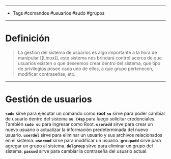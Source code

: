 --------
- Tags #comandos #usuarios #sudo #grupos 
-----
# Definición

> La gestión del sistema de usuarios es algo importante a la hora de manipular [[Linux]], este sistema nos brindará control acerca de que usuarios existen o que deseemos crear dentro del sistema, que tipo de privilegios posee cada uno de ellos, a que grupo pertenecen, modificar contraseñas, etc.

--------
# Gestión de usuarios

**``sudo``** sirve para ejecutar un comando como **root**
**``su``** sirve para poder cambiar de usuario dentro del sistema **``su C4sp``** para luego solicitar credenciales. También **``sudo su``** para ingresar como Root.
**``useradd``** sirve para crear un nuevo usuario o actualizar la información predeterminada del nuevo usuario.
**``userdel``** sirve para eliminar un usuario y sus archivos relacionados en el sistema.
**``usermod``** sirve para modificar un usuario.
**``groupadd``** sirve para agregar un grupo al sistema.
**``delgroup``** sirve para eliminar un grupo del sistema.
**``passwd``** sirve para cambiar la contraseña del usuario actual.



